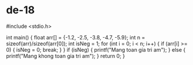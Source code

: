 # de-18
#include <stdio.h>

int main() {
    float arr[] = {-1.2, -2.5, -3.8, -4.7, -5.9};
    int n = sizeof(arr)/sizeof(arr[0]);
    int isNeg = 1;
    for (int i = 0; i < n; i++) {
        if (arr[i] >= 0) {
            isNeg = 0;
            break;
        }
    }
    if (isNeg) {
        printf("Mang toan gia tri am");
    } else {
        printf("Mang khong toan gia tri am");
    }
    return 0;
}

